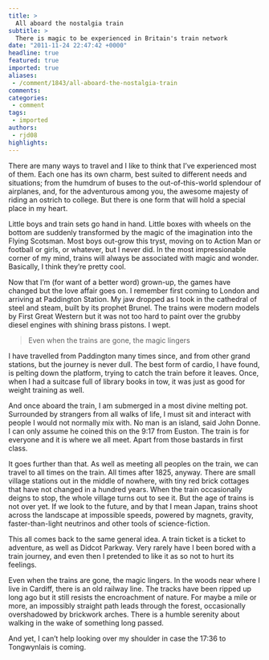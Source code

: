 ```yaml
---
title: >
  All aboard the nostalgia train
subtitle: >
  There is magic to be experienced in Britain's train network
date: "2011-11-24 22:47:42 +0000"
headline: true
featured: true
imported: true
aliases:
 - /comment/1843/all-aboard-the-nostalgia-train
comments:
categories:
 - comment
tags:
 - imported
authors:
 - rjd08
highlights:
---
```


There are many ways to travel and I like to think that I’ve experienced most of them. Each one has its own charm, best suited to different needs and situations; from the humdrum of buses to the out-of-this-world splendour of airplanes, and, for the adventurous among you, the awesome majesty of riding an ostrich to college. But there is one form that will hold a special place in my heart.

Little boys and train sets go hand in hand. Little boxes with wheels on the bottom are suddenly transformed by the magic of the imagination into the Flying Scotsman. Most boys out-grow this tryst, moving on to Action Man or football or girls, or whatever, but I never did. In the most impressionable corner of my mind, trains will always be associated with magic and wonder. Basically, I think they’re pretty cool.

Now that I’m (for want of a better word) grown-up, the games have changed but the love affair goes on. I remember first coming to London and arriving at Paddington Station. My jaw dropped as I took in the cathedral of steel and steam, built by its prophet Brunel. The trains were modern models by First Great Western but it was not too hard to paint over the grubby diesel engines with shining brass pistons. I wept.

> Even when the trains are gone, the magic lingers

I have travelled from Paddington many times since, and from other grand stations, but the journey is never dull. The best form of cardio, I have found, is pelting down the platform, trying to catch the train before it leaves. Once, when I had a suitcase full of library books in tow, it was just as good for weight training as well.

And once aboard the train, I am submerged in a most divine melting pot. Surrounded by strangers from all walks of life, I must sit and interact with people I would not normally mix with. No man is an island, said John Donne. I can only assume he coined this on the 9:17 from Euston. The train is for everyone and it is where we all meet. Apart from those bastards in first class.

It goes further than that. As well as meeting all peoples on the train, we can travel to all times on the train. All times after 1825, anyway. There are small village stations out in the middle of nowhere, with tiny red brick cottages that have not changed in a hundred years. When the train occasionally deigns to stop, the whole village turns out to see it. But the age of trains is not over yet. If we look to the future, and by that I mean Japan, trains shoot across the landscape at impossible speeds, powered by magnets, gravity, faster-than-light neutrinos and other tools of science-fiction.

This all comes back to the same general idea. A train ticket is a ticket to adventure, as well as Didcot Parkway. Very rarely have I been bored with a train journey, and even then I pretended to like it as so not to hurt its feelings.

Even when the trains are gone, the magic lingers. In the woods near where I live in Cardiff, there is an old railway line. The tracks have been ripped up long ago but it still resists the encroachment of nature. For maybe a mile or more, an impossibly straight path leads through the forest, occasionally overshadowed by brickwork arches. There is a humble serenity about walking in the wake of something long passed.

And yet, I can’t help looking over my shoulder in case the 17:36 to Tongwynlais is coming.
